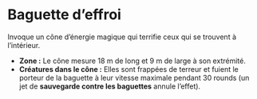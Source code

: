 # Baguette d’effroi


Invoque un cône d’énergie magique qui terrifie ceux qui se trouvent à
l’intérieur.

  - **Zone :** Le cône mesure 18 m de long et 9 m de large à son
    extrémité.
  - **Créatures dans le cône :** Elles sont frappées de terreur et
    fuient le porteur de la baguette à leur vitesse maximale pendant 30
    rounds (un jet de **sauvegarde contre les baguettes** annule
    l’effet).